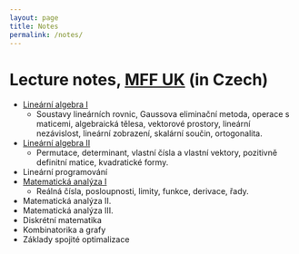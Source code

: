 ```yaml
---
layout: page
title: Notes
permalink: /notes/
---
```


# Lecture notes, [MFF UK](http://www.mff.cuni.cz/to.en/) (in Czech)
* [Lineární algebra I]({{site.baseurl}}/downloads/notes/linearni_algebra_I.pdf)
  * Soustavy lineárních rovnic, Gaussova eliminační metoda, operace s maticemi,
algebraická tělesa, vektorové prostory, lineární nezávislost, lineární zobrazení,
skalární součin, ortogonalita.
* [Lineární algebra II]({{site.baseurl}}/downloads/notes/linearni_algebra_II.pdf)
  * Permutace, determinant, vlastní čísla a vlastní vektory, pozitivně definitní
matice, kvadratické formy.
* Lineární programování
* [Matematická analýza I](/downloads/notes/matematicka_analyza_I.pdf)
  * Reálná čísla, posloupnosti, limity, funkce, derivace, řady.
* Matematická analýza II.
* Matematická analýza III.
* Diskrétní matematika
* Kombinatorika a grafy
* Základy spojité optimalizace
